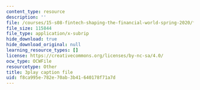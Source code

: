 ```yaml
---
content_type: resource
description: ''
file: /courses/15-s08-fintech-shaping-the-financial-world-spring-2020/f8ca995e782e70ab3b41640178f71a7d_LaP0Ut84GzI.srt
file_size: 115844
file_type: application/x-subrip
hide_download: true
hide_download_original: null
learning_resource_types: []
license: https://creativecommons.org/licenses/by-nc-sa/4.0/
ocw_type: OCWFile
resourcetype: Other
title: 3play caption file
uid: f8ca995e-782e-70ab-3b41-640178f71a7d
---
```

